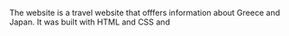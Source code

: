 The website is a travel website that offfers information about Greece and Japan. It was built with HTML and CSS and 
